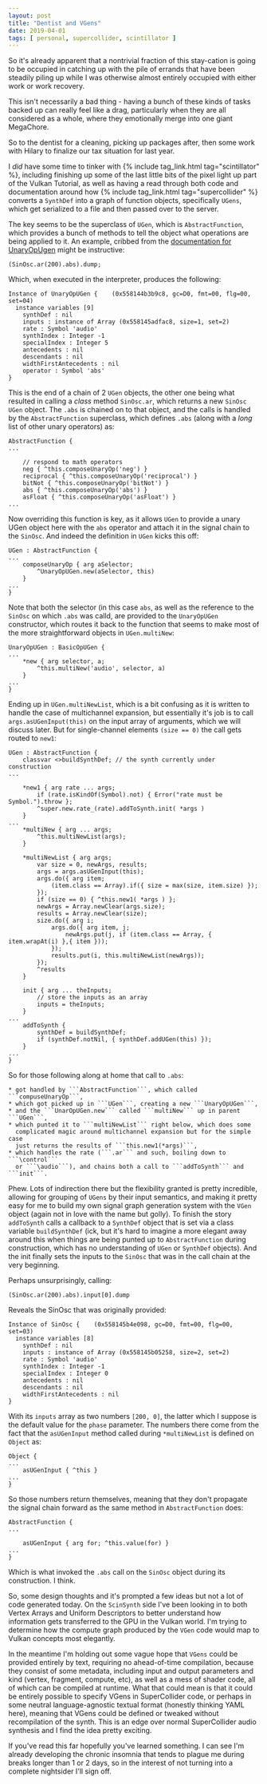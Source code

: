 ```yaml
---
layout: post
title: "Dentist and VGens"
date: 2019-04-01
tags: [ personal, supercollider, scintillator ]
---
```


So it's already apparent that a nontrivial fraction of this stay-cation is going
to be occupied in catching up with the pile of errands that have been steadily
piling up while I was otherwise almost entirely occupied with either work or
work recovery.

This isn't necessarily a bad thing - having a bunch of these kinds of tasks
backed up can really feel like a drag, particularly when they are all considered
as a whole, where they emotionally merge into one giant MegaChore.

So to the dentist for a cleaning, picking up packages after, then some work
with Hilary to finalize our tax situation for last year.

I *did* have some time to tinker with
{% include tag_link.html tag="scintillator" %}, including finishing up some
of the last little bits of the pixel light up part of the Vulkan Tutorial, as
well as having a read through both code and documentation around how
{% include tag_link.html tag="supercollider" %} converts a ```SynthDef``` into
a graph of function objects, specifically ```UGens```, which get serialized to
a file and then passed over to the server.

The key seems to be the superclass of ```UGen```, which is
```AbstractFunction```, which provides a bunch of methods to tell the object
what operations are being applied to it. An example, cribbed from the
[documentation for UnaryOpUgen](http://doc.sccode.org/Classes/UnaryOpUGen.html)
might be instructive:

```
(SinOsc.ar(200).abs).dump;
```

Which, when executed in the interpreter, produces the following:

```
Instance of UnaryOpUGen {    (0x558144b3b9c8, gc=D0, fmt=00, flg=00, set=04)
  instance variables [9]
    synthDef : nil
    inputs : instance of Array (0x558145adfac8, size=1, set=2)
    rate : Symbol 'audio'
    synthIndex : Integer -1
    specialIndex : Integer 5
    antecedents : nil
    descendants : nil
    widthFirstAntecedents : nil
    operator : Symbol 'abs'
}
```

This is the end of a chain of 2 ```UGen``` objects, the other one being what
resulted in calling a *class* method ```SinOsc.ar```, which returns a new
```SinOsc UGen``` object. The ```.abs``` is chained on to that object, and
the calls is handled by the ```AbstractFunction``` superclass, which defines
```.abs``` (along with a *long* list of other unary operators) as:

```
AbstractFunction {
...

    // respond to math operators
    neg { ^this.composeUnaryOp('neg') }
    reciprocal { ^this.composeUnaryOp('reciprocal') }
    bitNot { ^this.composeUnaryOp('bitNot') }
    abs { ^this.composeUnaryOp('abs') }
    asFloat { ^this.composeUnaryOp('asFloat') }
...

```

Now overriding this function is key, as it allows ```UGen``` to provide a
unary UGen object here with the ```abs``` operator and attach it in the
signal chain to the ```SinOsc```. And indeed the definition in ```UGen``` kicks
this off:

```
UGen : AbstractFunction {
...
    composeUnaryOp { arg aSelector;
        ^UnaryOpUGen.new(aSelector, this)
    }
...
}
```

Note that both the selector (in this case ```abs```, as well as the reference
to the ```SinOsc``` on which ```.abs``` was calld, are provided to the
```UnaryOpUGen``` constructor, which routes it back to the function that
seems to make most of the more straightforward objects in ```UGen.multiNew```:

```
UnaryOpUGen : BasicOpUGen {
...
    *new { arg selector, a;
        ^this.multiNew('audio', selector, a)
    }
...
}
```

Ending up in ```UGen.multiNewList```, which is a bit confusing as it is written
to handle the case of multichannel expansion, but essentially it's job is to
call ```args.asUGenInput(this)``` on the input array of arguments, which
we will discuss later. But for single-channel elements ```(size == 0)``` the
call gets routed to ```new1```:

```
UGen : AbstractFunction {
    classvar <>buildSynthDef; // the synth currently under construction
...

    *new1 { arg rate ... args;
        if (rate.isKindOf(Symbol).not) { Error("rate must be Symbol.").throw };
        ^super.new.rate_(rate).addToSynth.init( *args )
    }
...
    *multiNew { arg ... args;
        ^this.multiNewList(args);
    }

    *multiNewList { arg args;
        var size = 0, newArgs, results;
        args = args.asUGenInput(this);
        args.do({ arg item;
            (item.class == Array).if({ size = max(size, item.size) });
        });
        if (size == 0) { ^this.new1( *args ) };
        newArgs = Array.newClear(args.size);
        results = Array.newClear(size);
        size.do({ arg i;
            args.do({ arg item, j;
                newArgs.put(j, if (item.class == Array, { item.wrapAt(i) },{ item }));
            });
            results.put(i, this.multiNewList(newArgs));
        });
        ^results
    }

    init { arg ... theInputs;
        // store the inputs as an array
        inputs = theInputs;
    }
...
    addToSynth {
        synthDef = buildSynthDef;
        if (synthDef.notNil, { synthDef.addUGen(this) });
    }
...
}
```

So for those following along at home that call to ```.abs```:

    * got handled by ```AbstractFunction```, which called ```compuseUnaryOp```,
    * which got picked up in ```UGen```, creating a new ```UnaryOpUGen```,
    * and the ```UnarOpUGen.new``` called ```multiNew``` up in parent ```UGen```,
    * which punted it to ```multiNewList``` right below, which does some
      complicated magic around multichannel expansion but for the simple case
      just returns the results of ```this.new1(*args)```,
    * which handles the rate (```.ar``` and such, boiling down to ```\control```
      or ```\audio```), and chains both a call to ```addToSynth``` and ```init```.

Phew. Lots of indirection there but the flexibility granted is pretty incredible,
allowing for grouping of ```UGens``` by their input semantics, and making it
pretty easy for me to build my own signal graph generation system with the
```VGen``` object (again not in love with the name but golly). To finish the
story ```addToSynth``` calls a callback to a ```SynthDef``` object that is set
via a class variable ```buildSynthDef``` (ick, but it's hard to imagine a more
elegant away around this when things are being punted up to ```AbstractFunction```
during construction, which has no understanding of ```UGen``` or ```SynthDef```
objects). And the init finally sets the inputs to the ```SinOsc``` that was in
the call chain at the very beginning.

Perhaps unsurprisingly, calling:

```
(SinOsc.ar(200).abs).input[0].dump
```

Reveals the SinOsc that was originally provided:

```
Instance of SinOsc {    (0x558145b4e098, gc=D0, fmt=00, flg=00, set=03)
  instance variables [8]
    synthDef : nil
    inputs : instance of Array (0x558145b05258, size=2, set=2)
    rate : Symbol 'audio'
    synthIndex : Integer -1
    specialIndex : Integer 0
    antecedents : nil
    descendants : nil
    widthFirstAntecedents : nil
}
```

With its ```inputs``` array as two numbers ```[200, 0]```, the latter which I
suppose is the default value for the ```phase``` parameter. The numbers there
come from the fact that the ```asUGenInput``` method called during
```*multiNewList``` is defined on ```Object``` as:

```
Object {
...
    asUGenInput { ^this }
...
}
```

So those numbers return themselves, meaning that they don't propagate the
signal chain forward as the same method in ```AbstractFunction``` does:

```
AbstractFunction {
...

    asUGenInput { arg for; ^this.value(for) }
...
}
```

Which is what invoked the ```.abs``` call on the ```SinOsc``` object during
its construction. I think.

So, some design thoughts and it's prompted a few ideas but not a lot of code
generated today. On the ```ScinSynth``` side I've been looking in to both
Vertex Arrays and Uniform Descriptors to better understand how information gets
transferred to the GPU in the Vulkan world. I'm trying to determine how the
compute graph produced by the ```VGen``` code would map to Vulkan concepts
most elegantly.

In the meantime I'm holding out some vague hope that ```VGens``` could be
provided entirely by text, requiring no ahead-of-time compilation, because they
consist of some metadata, including input and output parameters and kind
(vertex, fragment, compute, etc), as well as a mess of shader code, all of which
can be compiled at runtime. What that could mean is that it could be entirely
possible to specify VGens in SuperCollider code, or perhaps in some neutral
language-agnostic textual format (honestly thinking YAML here), meaning that
VGens could be defined or tweaked without recompilation of the synth. This is
an edge over normal SuperCollider audio synthesis and I find the idea pretty
exciting.

If you've read this far hopefully you've learned something. I can see I'm already
developing the chronic insomnia that tends to plague me during breaks longer
than 1 or 2 days, so in the interest of not turning into a complete nightsider
I'll sign off.

